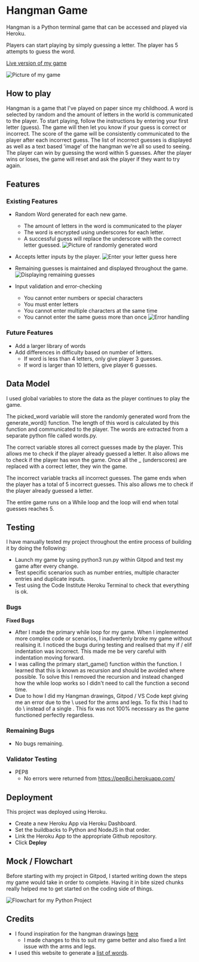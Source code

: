 # Hangman Game

Hangman is a Python terminal game that can be accessed and played via Heroku. 

Players can start playing by simply guessing a letter. The player has 5 attempts to guess the word. 

[Live version of my game](https://gary-project-3.herokuapp.com/)

![Picture of my game](https://garys007.github.io/Project-3/assets/images/responsive.png)

## How to play

Hangman is a game that I've played on paper since my childhood. A word is selected by random and the amount of letters in the world is communicated to the player.
To start playing, follow the instructions by entering your first letter (guess).
The game will then let you know if your guess is correct or incorrect. 
The score of the game will be consistently communicated to the player after each incorrect guess. 
The list of incorrect guesses is displayed as well as a text based 'image' of the hangman we're all so used to seeing. 
The player can win by guessing the word within 5 guesses. 
After the player wins or loses, the game will reset and ask the player if they want to try again.

## Features

### Existing Features

* Random Word generated for each new game.
    * The amount of letters in the word is communicated to the player
    * The word is encrypted using underscores for each letter.
    * A successful guess will replace the underscore with the correct letter guessed.
![Picture of randomly generated word](https://garys007.github.io/Project-3/assets/images/random.png)

* Accepts letter inputs by the player.
![Enter your letter guess here](https://garys007.github.io/Project-3/assets/images/letter.png)
* Remaining guesses is maintained and displayed throughout the game.
![Displaying remaining guesses](https://garys007.github.io/Project-3/assets/images/gusses.png)
* Input validation and error-checking
    * You cannot enter numbers or special characters
    * You must enter letters
    * You cannot enter multiple characters at the same time
    * You cannot enter the same guess more than once
![Error handling](https://garys007.github.io/Project-3/assets/images/errors.png)

### Future Features
* Add a larger library of words
* Add differences in difficulty based on number of letters.
    * If word is less than 4 letters, only give player 3 guesses.
    * If word is larger than 10 letters, give player 6 guesses.

## Data Model
I used global variables to store the data as the player continues to play the game.

The picked_word variable will store the randomly generated word from the generate_word() function. 
The length of this word is calculated by this function and communicated to the player.
The words are extracted from a separate python file called words.py.

The correct variable stores all correct guesses made by the player. 
This allows me to check if the player already guessed a letter.
It also allows me to check if the player has won the game. Once all the _ (underscores) are replaced with a correct letter,
they win the game.

The incorrect variable tracks all incorrect guesses. The game ends when the player has a total of 5 incorrect guesses.
This also allows me to check if the player already guessed a letter.

The entire game runs on a While loop and the loop will end when total guesses reaches 5.

## Testing

I have manually tested my project throughout the entire process of building it by doing the following:
* Launch my game by using python3 run.py within Gitpod and test my game after every change.
* Test specific scenarios such as number entries, multiple character entries and duplicate inputs.
* Test using the Code Institute Heroku Terminal to check that everything is ok.

### Bugs

**Fixed Bugs**

* After I made the primary while loop for my game. When I implemented more complex code or scenarios, I inadvertenly broke my game without realising it. 
I noticed the bugs during testing and realised that my if / elif indentation was incorrect. This made me be very careful with indentation moving forward.
* I was calling the primary start_game() function within the function. I learned that this is known as recursion and should be avoided where possible. 
To solve this I removed the recursion and instead changed how the while loop works so I didn't need to call the function a second time.
* Due to how I did my Hangman drawings, Gitpod / VS Code kept giving me an error due to the \ used for the arms and legs. To fix this I had to do \\ instead of a single \.
This fix was not 100% necessary as the game functioned perfectly regardless.

### Remaining Bugs

* No bugs remaining.

### Validator Testing

* PEP8
    * No errors were returned from https://pep8ci.herokuapp.com/

## Deployment

This project was deployed using Heroku.

* Create a new Heroku App via Heroku Dashboard.
* Set the buildbacks to Python and NodeJS in that order.
* Link the Heroku App to the appropriate Github repository.
* Click **Deploy**

## Mock / Flowchart

Before starting with my project in Gitpod, I started writing down the steps my game would take in order to complete.
Having it in bite sized chunks really helped me to get started on the coding side of things.

![Flowchart for my Python Project](https://garys007.github.io/Project-3/assets/images/random.png)

## Credits

* I found inspiration for the hangman drawings [here](https://itsourcecode.com/free-projects/python-projects/hangman-game-in-python-with-source-code/)
    * I made changes to this to suit my game better and also fixed a lint issue with the arms and legs.
* I used this website to generate a [list of words](https://www.randomlists.com/random-words).